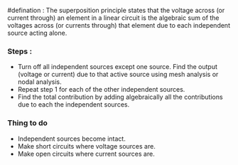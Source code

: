 
#defination : The superposition principle states that the voltage across (or current through) an element in a linear circuit is the algebraic sum of the voltages across (or currents through) that element due to each independent source acting alone.

### Steps :

- Turn off all independent sources except one source. Find the output (voltage or current) due to that active source using mesh analysis or nodal analysis.
- Repeat step 1 for each of the other independent sources.
- Find the total contribution by adding algebraically all the contributions due to each the independent sources.

### Thing to do

- Independent sources become intact.
- Make short circuits where voltage sources are. 
- Make open circuits where current sources are. 